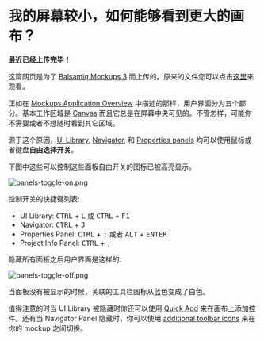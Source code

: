 # 我的屏幕较小，如何能够看到更大的画布？

**最近已经上传完毕！** 
   
这篇网页是为了 [Balsamiq Mockups 3](https://balsamiq.com/products/mockups/) 而上传的。原来的文件您可以点击[这里](http://media.balsamiq.com/files/Balsamiq_Mockups_v1-v2_Docs.pdf)来观看。

正如在 [Mockups Application Overview](http://support.balsamiq.com/customer/portal/articles/109151) 中描述的那样，用户界面分为五个部分。基本工作区域是 [Canvas](http://support.balsamiq.com/customer/portal/articles/109151#canvas) 而且它总是在屏幕中央可见的。不管怎样，可能你不需要或者不想随时看到其它区域。  

源于这个原因，[UI Library](http://support.balsamiq.com/customer/portal/articles/109151#uilibrary), [Navigator](http://support.balsamiq.com/customer/portal/articles/109151#filebrowser), 和 [Properties panels](http://support.balsamiq.com/customer/portal/articles/109151#propertiespanel) 均可以使用鼠标或者键盘**自由选择开关**。  

下图中这些可以控制这些面板自由开关的图标已被高亮显示。

![panels-toggle-on.png](images/panels-toggle-on.png)

控制开关的快捷键列表:  

- UI Library: <kbd>CTRL</kbd> + <kbd>L</kbd> 或 <kbd>CTRL</kbd> + <kbd>F1</kbd>
- Navigator: <kbd>CTRL</kbd> + <kbd>J</kbd>
- Properties Panel: <kbd>CTRL</kbd> + <kbd>;</kbd> 或者 <kbd>ALT</kbd> + <kbd>ENTER</kbd>
- Project Info Panel: <kbd>CTRL</kbd> + <kbd>,</kbd>

隐藏所有面板之后用户界面是这样的:

![panels-toggle-off.png](images/panels-toggle-off.png)

当面板没有被显示的时候，关联的工具栏图标从蓝色变成了白色。  

值得注意的时当 UI Library 被隐藏时你还可以使用 [Quick Add](http://support.balsamiq.com/customer/portal/articles/109151#quickadd) 来在画布上添加控件。还有当 Navigator Panel 隐藏时，你可以使用 [additional toolbar icons](http://support.balsamiq.com/customer/portal/articles/109151#appbar) 来在你的 mockup 之间切换。
